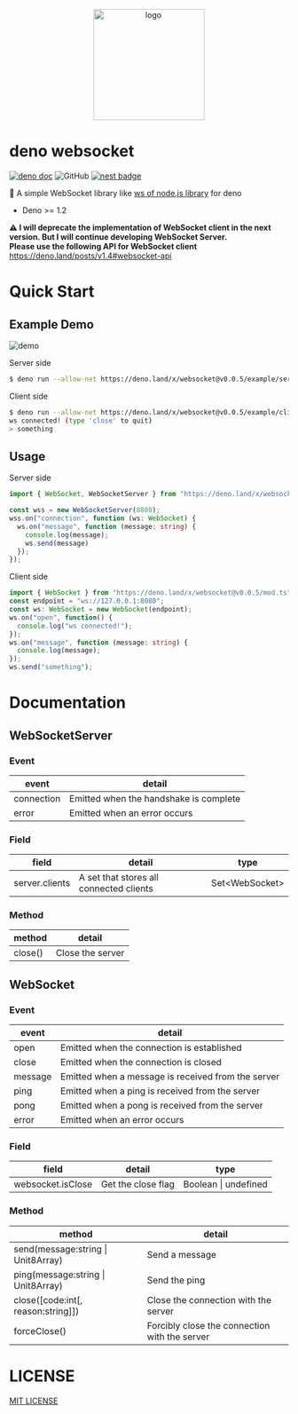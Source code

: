 <div align="center">
  <img src="https://raw.githubusercontent.com/ryo-ma/deno-websocket/master/.assets/logo.png" width="200" alt="logo"/>
</div>

# deno websocket

[![deno doc](https://img.shields.io/badge/deno-doc-informational?logo=deno)](https://doc.deno.land/https/deno.land/x/denon/mod.ts)
![GitHub](https://img.shields.io/github/license/ryo-ma/deno-websocket)
[![nest badge](https://nest.land/badge.svg)](https://nest.land/package/deno-websocket)

🦕 A simple WebSocket library like [ws of node.js library](https://github.com/websockets/ws) for deno

* Deno >= 1.2


**⚠️ I will deprecate the implementation of WebSocket client in the next version. But I will continue developing WebSocket Server.**  
**Please use the following API for WebSocket client**  
https://deno.land/posts/v1.4#websocket-api

# Quick Start

## Example Demo

![demo](https://user-images.githubusercontent.com/6661165/84665958-6df6d880-af5b-11ea-91b8-24c5122ddf9a.gif)

Server side

```bash
$ deno run --allow-net https://deno.land/x/websocket@v0.0.5/example/server.ts 
```

Client side

```bash
$ deno run --allow-net https://deno.land/x/websocket@v0.0.5/example/client.ts 
ws connected! (type 'close' to quit)
> something
```

## Usage

Server side

```typescript
import { WebSocket, WebSocketServer } from "https://deno.land/x/websocket@v0.0.5/mod.ts";

const wss = new WebSocketServer(8080);
wss.on("connection", function (ws: WebSocket) {
  ws.on("message", function (message: string) {
    console.log(message);
    ws.send(message)
  });
});

```

Client side

```typescript
import { WebSocket } from "https://deno.land/x/websocket@v0.0.5/mod.ts";
const endpoint = "ws://127.0.0.1:8080";
const ws: WebSocket = new WebSocket(endpoint);
ws.on("open", function() {
  console.log("ws connected!");
});
ws.on("message", function (message: string) {
  console.log(message);
});
ws.send("something");
```

# Documentation

## WebSocketServer

### Event

| event | detail|
| --- | --- |
| connection | Emitted when the handshake is complete |
| error | Emitted when an error occurs |

### Field

| field | detail | type |
| --- | --- | --- |
| server.clients | A set that stores all connected clients | Set\<WebSocket\> |

### Method

| method | detail |
| --- | --- |
| close() | Close the server |

## WebSocket

### Event

| event | detail|
| --- | --- |
| open | Emitted when the connection is established |
| close | Emitted when the connection is closed |
| message | Emitted when a message is received from the server |
| ping | Emitted when a ping is received from the server |
| pong | Emitted when a pong is received from the server |
| error | Emitted when an error occurs |

### Field

| field | detail | type |
| --- | --- | --- |
| websocket.isClose | Get the close flag | Boolean \| undefined |

### Method

| method | detail |
| --- | --- |
| send(message:string \| Unit8Array) | Send a message |
| ping(message:string \| Unit8Array) | Send the ping |
| close([code:int[, reason:string]]) | Close the connection with the server |
| forceClose() | Forcibly close the connection with the server |


# LICENSE
[MIT LICENSE](./LICENSE)
